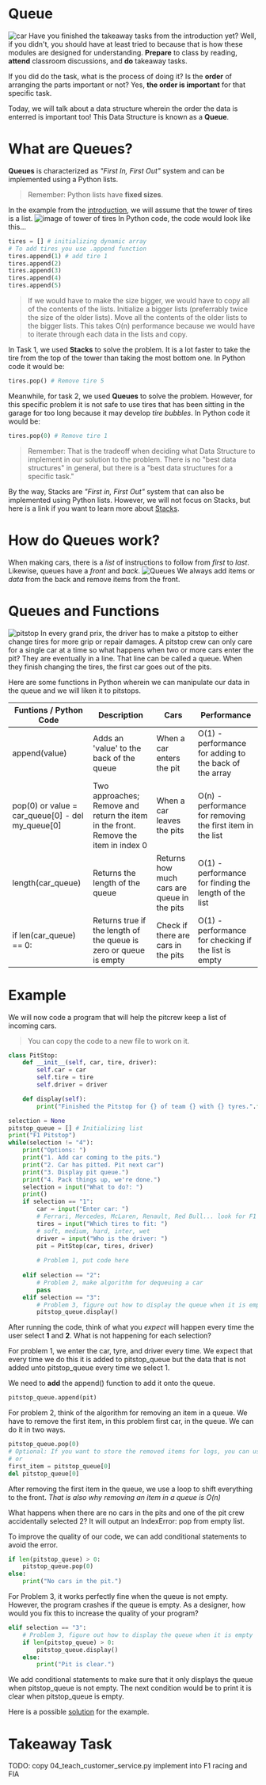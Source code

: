# Queue

![car](images/car-01.jpg)
Have you finished the takeaway tasks from the introduction yet? Well, if you didn't, you should have at least tried to because that is how these modules are designed for understanding. **Prepare** to class by reading, **attend** classroom discussions, and **do** takeaway tasks.

If you did do the task, what is the process of doing it? Is the **order** of arranging the parts important or not? Yes, **the order is important** for that specific task.

Today, we will talk about a data structure wherein the order the data is enterred is important too! This Data Structure is known as a **Queue**.

**What are Queues?**
=
**Queues** is characterized as *"First In, First Out"* system and can be implemented using a Python lists. 
> Remember: Python lists have **fixed sizes**.

In the example from the [introduction](0-introduction.md), we will assume that the tower of tires is a list.
![image of tower of tires](images/tires-00.jpg)
In Python code, the code would look like this...
```python
tires = [] # initializing dynamic array
# To add tires you use .append function
tires.append(1) # add tire 1
tires.append(2)
tires.append(3)
tires.append(4)
tires.append(5)
```

> If we would have to make the size bigger, we would have to copy all of the contents of the lists. Initialize a bigger lists (preferrably twice the size of the older lists). Move all the contents of the older lists to the bigger lists. This takes O(n) performance because we would have to iterate through each data in the lists and copy.

In Task 1, we used **Stacks** to solve the problem. It is a lot faster to take the tire from the top of the tower than taking the most bottom one. In Python code it would be:

```python
tires.pop() # Remove tire 5
```

Meanwhile, for task 2, we used **Queues** to solve the problem. However, for this specific problem it is not safe to use tires that has been sitting in the garage for too long because it may develop *tire bubbles*. In Python code it would be:

```python
tires.pop(0) # Remove tire 1
```

>Remember: That is the tradeoff when deciding what Data Structure to implement in our solution to the problem. There is no "best data structures" in general, but there is a "best data structures for a specific task."

By the way, Stacks are *"First in, First Out"* system that can also be implemented using Python lists. However, we will not focus on Stacks, but here is a link if you want to learn more about [Stacks](https://byui-cse.github.io/cse212-course/lesson03/03-prepare.html).

**How do Queues work?**
=
When making cars, there is a *list* of instructions to follow from *first* to *last*. Likewise, queues have a *front* and *back*. 
![Queues](images/queues-tires-00.jpg)
We always add items or *data* from the back and remove items from the front.

Queues and Functions
=
![pitstop](images/queues-pitstop-00.jpg)
In every grand prix, the driver has to make a pitstop to either change tires for more grip or repair damages. A pitstop crew can only care for a single car at a time so what happens when two or more cars enter the pit? They are eventually in a line. That line can be called a queue. When they finish changing the tires, the first car goes out of the pits.

Here are some functions in Python wherein we can manipulate our data in the queue and we will liken it to pitstops.

Funtions / Python Code | Description | Cars | Performance |
| ----- | ----- | ----- | ----- |
| append(value) | Adds an 'value' to the back of the queue | When a car enters the pit | O(1) - performance for adding to the back of the array
| pop(0) or value = car_queue[0] - del my_queue[0] | Two approaches; Remove and return the item in the front. Remove the item in index 0 | When a car leaves the pits | O(n) - performance for removing the first item in the list
| length(car_queue) | Returns the length of the queue | Returns how much cars are queue in the pits | O(1) - performance for finding the length of the list
| if len(car_queue) == 0: | Returns true if the length of the queue is zero or queue is empty | Check if there are cars in the pits | O(1) - performance for checking if the list is empty

Example
=
We will now code a program that will help the pitcrew keep a list of incoming cars.

>You can copy the code to a new file to work on it.
```python
class PitStop:
    def __init__(self, car, tire, driver):
        self.car = car
        self.tire = tire
        self.driver = driver

    def display(self):
        print("Finished the Pitstop for {} of team {} with {} tyres.".format(self.driver, self.car, self.tire))

selection = None
pitstop_queue = [] # Initializing list
print("F1 Pitstop")
while(selection != "4"):
    print("Options: ")
    print("1. Add car coming to the pits.")
    print("2. Car has pitted. Pit next car")
    print("3. Display pit queue.")
    print("4. Pack things up, we're done.")
    selection = input("What to do?: ")
    print()
    if selection == "1":
        car = input("Enter car: ")
        # Ferrari, Mercedes, McLaren, Renault, Red Bull... look for F1 teams
        tires = input("Which tires to fit: ")
        # soft, medium, hard, inter, wet
        driver = input("Who is the driver: ")
        pit = PitStop(car, tires, driver)
        
        # Problem 1, put code here
        
    elif selection == "2":
        # Problem 2, make algorithm for dequeuing a car
        pass
    elif selection == "3":
        # Problem 3, figure out how to display the queue when it is empty
        pitstop_queue.display()
```
After running the code, think of what you *expect* will happen every time the user select **1** and **2**. What is not happening for each selection?

For problem 1, we enter the car, tyre, and driver every time. We expect that every time we do this it is added to pitstop_queue but the data that is not added unto pitstop_queue every time we select 1.

We need to **add** the append() function to add it onto the queue.
```python
pitstop_queue.append(pit)
```

For problem 2, think of the algorithm for removing an item in a queue. We have to remove the first item, in this problem first car, in the queue. We can do it in two ways. 
```python
pitstop_queue.pop(0)
# Optional: If you want to store the removed items for logs, you can use first_item = pitstop_queue.pop(0)
# or
first_item = pitstop_queue[0]
del pitstop_queue[0]
```
After removing the first item in the queue, we use a loop to shift everything to the front. *That is also why removing an item in a queue is O(n)*

What happens when there are no cars in the pits and one of the pit crew accidentally selected 2? It will output an IndexError: pop from empty list.

To improve the quality of our code, we can add conditional statements to avoid the error.
```python
if len(pitstop_queue) > 0:
    pitstop_queue.pop(0)
else:
    print("No cars in the pit.")
```

For Problem 3, it works perfectly fine when the queue is not empty. However, the program crashes if the queue is empty. As a designer, how would you fix this to increase the quality of your program?
```python
elif selection == "3":
    # Problem 3, figure out how to display the queue when it is empty
    if len(pitstop_queue) > 0:
        pitstop_queue.display()
    else:
        print("Pit is clear.")
```
We add conditional statements to make sure that it only displays the queue when pitstop_queue is not empty. The next condition would be to print it is clear when pitstop_queue is empty.

Here is a possible [solution](files/queues1Asolved.py) for the example.

Takeaway Task
=
TODO: copy 04_teach_customer_service.py implement into F1 racing and FIA